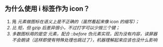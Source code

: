 ## 为什么使用 i 标签作为 icon？

1. 用 <i> 元素做图标在语义上是不正确的（虽然看起来像 icon 的缩写）；
2. <i> 比 <span> 短，但 gzip 后差异很小，不过打字可以少按三个键；
3. 多数图标用的是空 <i> 元素，配合 ::before 伪元素实现，因为没有内容，读屏器不会朗读（这样即使有特殊处理也跳过了），机器理解起来应该也没什么影响
